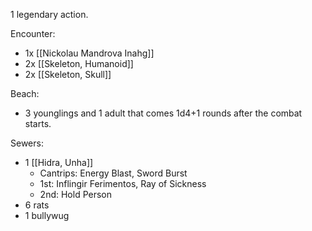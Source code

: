 1 legendary action.

Encounter:
- 1x [[Nickolau Mandrova Inahg]]
- 2x [[Skeleton, Humanoid]]
- 2x [[Skeleton, Skull]]

Beach:
- 3 younglings and 1 adult that comes 1d4+1 rounds after the combat starts.

Sewers:
- 1 [[Hidra, Unha]]
	- Cantrips: Energy Blast, Sword Burst
	- 1st: Inflingir Ferimentos, Ray of Sickness
	- 2nd: Hold Person
- 6 rats
- 1 bullywug
